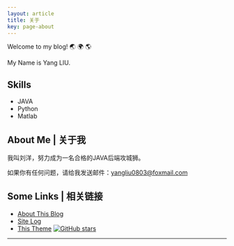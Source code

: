 ```yaml
---
layout: article
title: 关于
key: page-about
---
```

Welcome to my blog! :earth_asia: :earth_africa: :earth_americas:

My Name is Yang LIU.

## Skills

- JAVA
- Python
- Matlab

<!--more-->

## About Me | 关于我

我叫刘洋，努力成为一名合格的JAVA后端攻城狮。


如果你有任何问题，请给我发送邮件：[yangliu0803@foxmail.com](mailto:yangliu0803@foxmail.com)

## Some Links | 相关链接

- [About This Blog](/blog/2015/10/14/about-this-blog.html)
- [Site Log](/blog/site-log.html)
- [This Theme](https://github.com/YangLIU0803/YangLIU0803) [![GitHub stars](https://img.shields.io/github/stars/kitian616/jekyll-TeXt-theme.svg?style=social&label=Stars)]()

---------------------------------------


